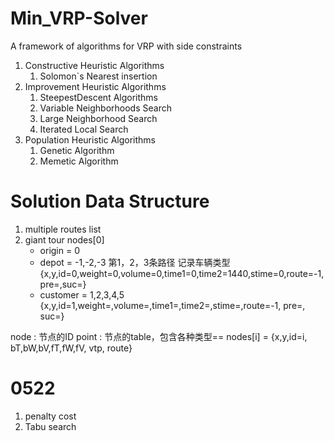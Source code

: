 # Min_VRP-Solver
A framework of algorithms for VRP with side constraints

1. Constructive Heuristic Algorithms
    1. Solomon`s Nearest insertion
2. Improvement Heuristic Algorithms
    1. SteepestDescent Algorithms
    2. Variable Neighborhoods Search
    3. Large Neighborhood Search
    4. Iterated Local Search
3. Population Heuristic Algorithms
    1. Genetic Algorithm
    2. Memetic Algorithm




# Solution Data Structure
1. multiple routes list
2. giant tour  nodes[0]
    - origin = 0
    - depot = -1,-2,-3   第1，2，3条路径  记录车辆类型   {x,y,id=0,weight=0,volume=0,time1=0,time2=1440,stime=0,route=-1,pre=,suc=}
    - customer = 1,2,3,4,5 {x,y,id=1,weight=,volume=,time1=,time2=,stime=,route=-1, pre=, suc=}

node : 节点的ID
point : 节点的table，包含各种类型== nodes[i] = {x,y,id=i, bT,bW,bV,fT,fW,fV, vtp, route}





# 0522
1. penalty cost 
2. Tabu search

